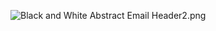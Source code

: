 
![Black and White Abstract Email Header2.png](..%2F..%2F..%2FDesktop%2FGit%2Fnataliaserdiuk%2FBlack%20and%20White%20Abstract%20Email%20Header2.png)

<!--
**NataliaSerdiuk/nataliaserdiuk** is a ✨ _special_ ✨ repository because its `README.md` (this file) appears on your GitHub profile.

Here are some ideas to get you started:

- 🔭 I’m currently working on ...
- 🌱 I’m currently learning ...
- 👯 I’m looking to collaborate on ...
- 🤔 I’m looking for help with ...
- 💬 Ask me about ...
- 📫 How to reach me: ...
- 😄 Pronouns: ...
- ⚡ Fun fact: ...
-->
